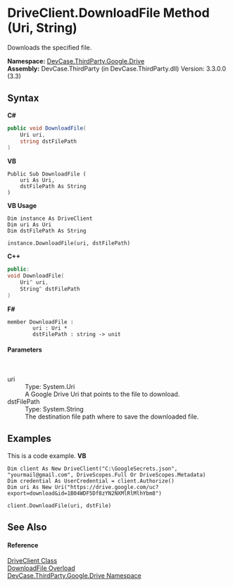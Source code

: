 # DriveClient.DownloadFile Method (Uri, String)
 

Downloads the specified file.

**Namespace:**&nbsp;<a href="N_DevCase_ThirdParty_Google_Drive">DevCase.ThirdParty.Google.Drive</a><br />**Assembly:**&nbsp;DevCase.ThirdParty (in DevCase.ThirdParty.dll) Version: 3.3.0.0 (3.3)

## Syntax

**C#**<br />
``` C#
public void DownloadFile(
	Uri uri,
	string dstFilePath
)
```

**VB**<br />
``` VB
Public Sub DownloadFile ( 
	uri As Uri,
	dstFilePath As String
)
```

**VB Usage**<br />
``` VB Usage
Dim instance As DriveClient
Dim uri As Uri
Dim dstFilePath As String

instance.DownloadFile(uri, dstFilePath)
```

**C++**<br />
``` C++
public:
void DownloadFile(
	Uri^ uri, 
	String^ dstFilePath
)
```

**F#**<br />
``` F#
member DownloadFile : 
        uri : Uri * 
        dstFilePath : string -> unit 

```


#### Parameters
&nbsp;<dl><dt>uri</dt><dd>Type: System.Uri<br />A Google Drive Uri that points to the file to download.</dd><dt>dstFilePath</dt><dd>Type: System.String<br />The destination file path where to save the downloaded file.</dd></dl>

## Examples
This is a code example. 
**VB**<br />
``` VB
Dim client As New DriveClient("C:\GoogleSecrets.json", "yourmail@gmail.com", DriveScopes.Full Or DriveScopes.Metadata)
Dim credential As UserCredential = client.Authorize()
Dim uri As New Uri("https://drive.google.com/uc?export=download&id=1B04WDF5Df8zYN2NXMlRlMlhYbm8")

client.DownloadFile(uri, dstFile)
```


## See Also


#### Reference
<a href="T_DevCase_ThirdParty_Google_Drive_DriveClient">DriveClient Class</a><br /><a href="Overload_DevCase_ThirdParty_Google_Drive_DriveClient_DownloadFile">DownloadFile Overload</a><br /><a href="N_DevCase_ThirdParty_Google_Drive">DevCase.ThirdParty.Google.Drive Namespace</a><br />